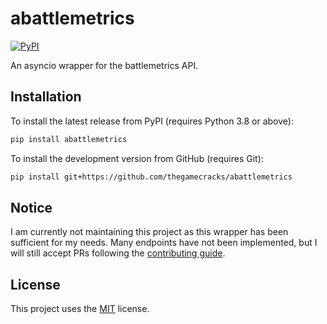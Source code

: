 # abattlemetrics

[![PyPI](https://img.shields.io/pypi/v/abattlemetrics?label=View%20on%20pypi&style=flat-square)](https://pypi.org/project/abattlemetrics/)

An asyncio wrapper for the battlemetrics API.

## Installation

To install the latest release from PyPI (requires Python 3.8 or above):

```sh
pip install abattlemetrics
```

To install the development version from GitHub (requires Git):

```sh
pip install git+https://github.com/thegamecracks/abattlemetrics
```

## Notice

I am currently not maintaining this project as this wrapper has
been sufficient for my needs. Many endpoints have not been implemented,
but I will still accept PRs following the [contributing guide](CONTRIBUTING.md).

## License

This project uses the [MIT](LICENSE) license.

